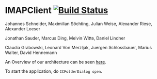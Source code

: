  # IMAPClient [![Build Status](https://travis-ci.org/hpi-swa-teaching/IMAPClient.svg?branch=develop)](https://travis-ci.org/hpi-swa-teaching/IMAPClient)

Johannes Schneider, Maximilian Söchting, Julian Weise, Alexander Riese, Alexander Loeser

Jonathan Sauder, Marcus Ding, Melvin Witte, Daniel Lindner

Claudia Grabowski, Leonard Von Merzljak, Juergen Schlossbauer, Marius Walter, David Hennemann

An Overview of our architecture can be seen [here](https://drive.google.com/file/d/0B7DmQDOI4mJbdm0tTF9hMnVHV0U/view?usp=sharing). 

To start the application, do `ICFolderDialog open`. 
